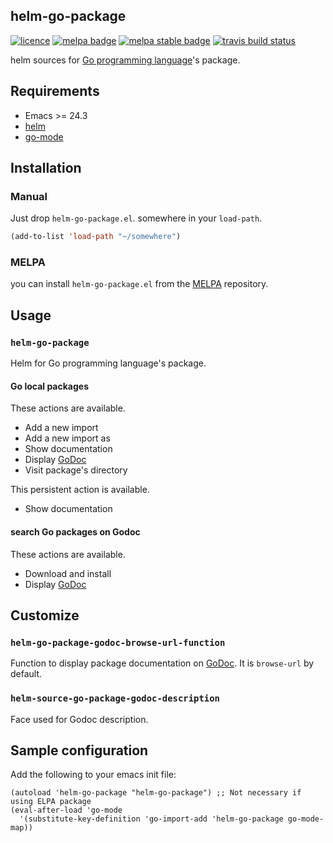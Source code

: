 ## helm-go-package

[![licence][gplv3-badge]][gplv3-link]
[![melpa badge][melpa-badge]][melpa-link]
[![melpa stable badge][melpa-stable-badge]][melpa-stable-link]
[![travis build status](https://travis-ci.org/yasuyk/helm-go-package.svg?branch=master)](https://travis-ci.org/yasuyk/helm-go-package)


helm sources for [Go programming language](http://golang.org/)'s package.

## Requirements

- Emacs >= 24.3
- [helm][helm]
- [go-mode][go-mode]

## Installation

### Manual

Just drop `helm-go-package.el`. somewhere in your `load-path`.

```lisp
(add-to-list 'load-path "~/somewhere")
```

### MELPA

you can install `helm-go-package.el` from the [MELPA](http://melpa.milkbox.net/) repository.

## Usage

### `helm-go-package`

Helm for Go programming language's package.

#### Go local packages

These actions are available.

* Add a new import
* Add a new import as
* Show documentation
* Display [GoDoc][godoc]
* Visit package's directory

This persistent action is available.

* Show documentation

#### search Go packages on Godoc

These actions are available.

* Download and install
* Display [GoDoc][godoc]

## Customize

### `helm-go-package-godoc-browse-url-function`

Function to display package documentation on [GoDoc][godoc]. It is `browse-url` by default.

### `helm-source-go-package-godoc-description`

Face used for Godoc description.

## Sample configuration

Add the following to your emacs init file:

    (autoload 'helm-go-package "helm-go-package") ;; Not necessary if using ELPA package
    (eval-after-load 'go-mode
      '(substitute-key-definition 'go-import-add 'helm-go-package go-mode-map))

[godoc]:http://godoc.org/
[helm]:https://github.com/emacs-helm/helm
[go-mode]:https://github.com/dominikh/go-mode.el
[travis-badge]: https://travis-ci.org/yasuyk/helm-go-package.svg
[travis-link]: https://travis-ci.org/yasuyk/helm-go-package
[melpa-link]: http://melpa.org/#/helm-go-package
[melpa-stable-link]: http://stable.melpa.org/#/helm-go-package
[melpa-badge]: http://melpa.org/packages/helm-go-package-badge.svg
[melpa-stable-badge]: http://stable.melpa.org/packages/helm-go-package-badge.svg
[gplv3-badge]:http://img.shields.io/badge/license-GPLv3-blue.svg
[gplv3-link]:https://www.gnu.org/copyleft/gpl.html
